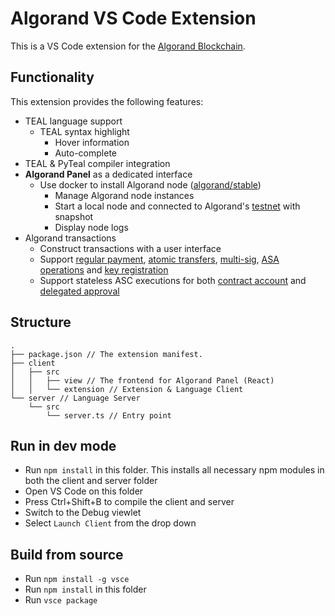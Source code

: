 # Algorand VS Code Extension

This is a VS Code extension for the [Algorand Blockchain](https://www.algorand.com/).

## Functionality

This extension provides the following features:

- TEAL language support
  - TEAL syntax highlight
	- Hover information
	- Auto-complete
- TEAL & PyTeal compiler integration
- **Algorand Panel** as a dedicated interface
  - Use docker to install Algorand node ([algorand/stable](https://hub.docker.com/r/algorand/stable))
	- Manage Algorand node instances
	- Start a local node and connected to Algorand's [testnet](https://testnet.algoexplorer.io/) with snapshot
	- Display node logs
- Algorand transactions
	- Construct transactions with a user interface
	- Support [regular payment](https://developer.algorand.org/docs/features/transactions/signatures/#multisignatures), [atomic transfers](https://developer.algorand.org/docs/features/atomic_transfers/), [multi-sig](https://developer.algorand.org/docs/features/transactions/signatures/#multisignatures), [ASA operations](https://developer.algorand.org/docs/features/asa/) and [key registration](https://developer.algorand.org/docs/features/transactions/#key-registration-transaction)
	- Support stateless ASC executions for both [contract account](https://developer.algorand.org/docs/features/asc1/stateless/modes/#contract-account) and [delegated approval](https://developer.algorand.org/docs/features/asc1/stateless/modes/#delegated-approval)

## Structure

```
.
├── package.json // The extension manifest.
├── client
│   ├── src
│   │   ├── view // The frontend for Algorand Panel (React)
│   │   └── extension // Extension & Language Client
└── server // Language Server
    └── src
        └── server.ts // Entry point
```

## Run in dev mode

- Run `npm install` in this folder. This installs all necessary npm modules in both the client and server folder
- Open VS Code on this folder
- Press Ctrl+Shift+B to compile the client and server
- Switch to the Debug viewlet
- Select `Launch Client` from the drop down

## Build from source

- Run `npm install -g vsce`
- Run `npm install` in this folder
- Run `vsce package`